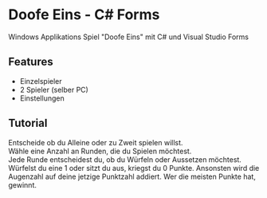 
# Doofe Eins - C# Forms

Windows Applikations Spiel "Doofe Eins" mit C# und Visual Studio Forms



## Features

- Einzelspieler
- 2 Spieler (selber PC)
- Einstellungen


## Tutorial
Entscheide ob du Alleine oder zu Zweit spielen willst. <br>
Wähle eine Anzahl an Runden, die du Spielen möchtest. <br>
Jede Runde entscheidest du, ob du Würfeln oder Aussetzen möchtest. <br>
Würfelst du eine 1 oder sitzt du aus, kriegst du 0 Punkte. Ansonsten wird die Augenzahl auf deine jetzige Punktzahl addiert.
Wer die meisten Punkte hat, gewinnt.
